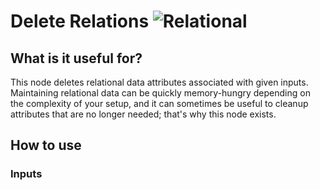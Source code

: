 # Delete Relations ![Relational](https://img.shields.io/badge/Relational-37a573)

## What is it useful for?
This node deletes relational data attributes associated with given inputs.  
Maintaining relational data can be quickly memory-hungry depending on the complexity of your setup, and it can sometimes be useful to cleanup attributes that are no longer needed; that's why this node exists.

## How to use
### Inputs